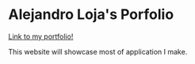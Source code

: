 # Alejandro Loja's Porfolio
 [Link to my portfolio!](https://alejandro-loja.github.io/AlejandroL-Portfolio/)

This website will showcase most of application I make.
